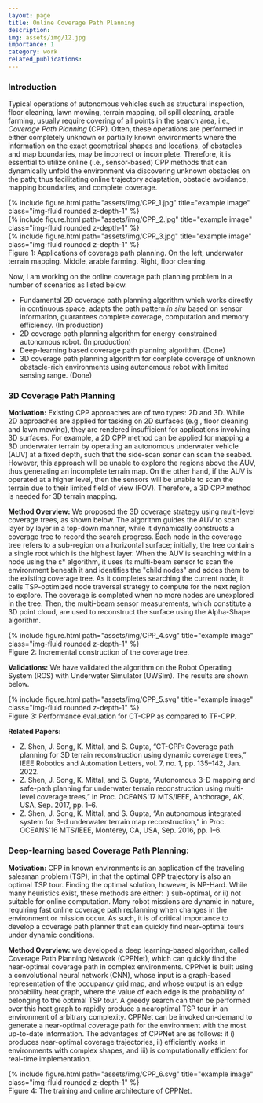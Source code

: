 ```yaml
---
layout: page
title: Online Coverage Path Planning
description:
img: assets/img/12.jpg
importance: 1
category: work
related_publications: 
---
```


### Introduction
Typical operations of autonomous vehicles such as structural inspection, floor cleaning, lawn mowing, terrain mapping, oil spill cleaning, arable farming, usually require covering of all points in the search area, i.e., _Coverage Path Planning_ (CPP). Often, these operations are performed in either completely unknown or partially known environments where the information on the exact geometrical shapes and locations, of obstacles and map boundaries, may be incorrect or incomplete. Therefore, it is essential to utilize online (i.e., sensor-based) CPP methods that can dynamically unfold the environment via discovering unknown obstacles on the path; thus facilitating online trajectory adaptation, obstacle avoidance, mapping boundaries, and complete coverage.

<div class="row">
    <div class="col-sm mt-3 mt-md-0">
        {% include figure.html path="assets/img/CPP_1.jpg" title="example image" class="img-fluid rounded z-depth-1" %}
    </div>
    <div class="col-sm mt-3 mt-md-0">
        {% include figure.html path="assets/img/CPP_2.jpg" title="example image" class="img-fluid rounded z-depth-1" %}
    </div>
    <div class="col-sm mt-3 mt-md-0">
        {% include figure.html path="assets/img/CPP_3.jpg" title="example image" class="img-fluid rounded z-depth-1" %}
    </div>
</div>
<div class="caption">
    Figure 1: Applications of coverage path planning. On the left, underwater terrain mapping. Middle, arable farming. Right, floor cleaning.
</div>

Now, I am working on the online coverage path planning problem in a number of scenarios as listed below.
- Fundamental 2D coverage path planning algorithm which works directly in continuous space, adapts the path pattern _in situ_ based on sensor information, guarantees complete coverage, computation and memory efficiency. (In production)
- 2D coverage path planning algorithm for energy-constrained autonomous robot. (In production)
- Deep-learning based coverage path planning algorithm. (Done)
- 3D coverage path planning algorithm for complete coverage of unknown obstacle-rich environments using autonomous robot with limited sensing range. (Done)

### 3D Coverage Path Planning

**Motivation:** Existing CPP approaches are of two types: 2D and 3D. While 2D approaches are applied for tasking on 2D surfaces (e.g., floor cleaning and lawn mowing), they are rendered insufficient for applications involving 3D surfaces. For example, a 2D CPP method can be applied for mapping a 3D underwater terrain by operating an autonomous underwater vehicle (AUV) at a fixed depth, such that the side-scan sonar can scan the seabed. However, this approach will be unable to explore the regions above the AUV, thus generating an incomplete terrain map. On the other hand, if the AUV is operated at a higher level, then the sensors will be unable to scan the terrain due to their limited field of view (FOV). Therefore, a 3D CPP method is needed for 3D terrain mapping.

**Method Overview:** We proposed the 3D coverage strategy using multi-level coverage trees, as shown below. The algorithm guides the AUV to scan layer by layer in a top-down manner, while it dynamically constructs a coverage tree to record the search progress. Each node in the coverage tree refers to a sub-region on a horizontal surface; initially, the tree contains a single root which is the highest layer. When the AUV is searching within a node using the ε* algorithm, it uses its multi-beam sensor to scan the environment beneath it and identifies the "child nodes" and addes them to the existing coverage tree. As it completes searching the current node, it calls TSP-optimized node traversal strategy to compute for the next region to explore. The coverage is completed when no more nodes are unexplored in the tree. Then, the multi-beam sensor measurements, which constitute a 3D point cloud, are used to reconstruct the surface using the Alpha-Shape algorithm.

<div class="row">
    <div class="col-sm mt-3 mt-md-0">
        {% include figure.html path="assets/img/CPP_4.svg" title="example image" class="img-fluid rounded z-depth-1" %}
    </div>
</div>
<div class="caption">
    Figure 2: Incremental construction of the coverage tree.
</div>

**Validations:** We have validated the algorithm on the Robot Operating System (ROS) with Underwater Simulator (UWSim). The results are shown below.

<div class="row">
    <div class="col-sm mt-3 mt-md-0">
        {% include figure.html path="assets/img/CPP_5.svg" title="example image" class="img-fluid rounded z-depth-1" %}
    </div>
</div>
<div class="caption">
    Figure 3: Performance evaluation for CT-CPP as compared to TF-CPP.
</div>

**Related Papers:**
- Z. Shen, J. Song, K. Mittal, and S. Gupta, “CT-CPP: Coverage path planning for 3D terrain reconstruction using dynamic coverage trees,” IEEE Robotics and Automation Letters, vol. 7, no. 1, pp. 135–142, Jan. 2022.
- Z. Shen, J. Song, K. Mittal, and S. Gupta, “Autonomous 3-D mapping and safe-path planning for underwater terrain reconstruction using multi-level coverage trees,” in Proc. OCEANS'17 MTS/IEEE, Anchorage, AK, USA, Sep. 2017, pp. 1–6.
- Z. Shen, J. Song, K. Mittal, and S. Gupta, “An autonomous integrated system for 3-d underwater terrain map reconstruction,” in Proc. OCEANS'16 MTS/IEEE, Monterey, CA, USA, Sep. 2016, pp. 1–6.

### Deep-learning based Coverage Path Planning:

**Motivation:** CPP in known environments is an application of the traveling salesman problem (TSP), in that the optimal CPP trajectory is also an optimal TSP tour. Finding the optimal solution, however, is NP-Hard. While many heuristics exist, these methods are either: i) sub-optimal, or ii) not suitable for online computation. Many robot missions are dynamic in nature, requiring fast online coverage path replanning when changes in the environment or mission occur. As such, it is of critical importance to develop a coverage path planner that can quickly find near-optimal tours under dynamic conditions.

**Method Overview:** we developed a deep learning-based algorithm, called Coverage Path Planning Network (CPPNet), which can quickly find the near-optimal coverage path in complex environments. CPPNet is built using a convolutional neural network (CNN), whose input is a graph-based representation of the occupancy grid map, and whose output is an edge probability heat graph, where the value of each edge is the probability of belonging to the optimal TSP tour. A greedy search can then be performed over this heat graph to rapidly produce a nearoptimal TSP tour in an environment of arbitrary complexity. CPPNet can be invoked on-demand to generate a near-optimal coverage path for the environment with the most up-to-date information. The advantages of CPPNet are as follows: it i) produces near-optimal coverage trajectories, ii) efficiently works in environments with complex shapes, and iii) is computationally efficient for real-time implementation.

<div class="row">
    <div class="col-sm mt-3 mt-md-0">
        {% include figure.html path="assets/img/CPP_6.svg" title="example image" class="img-fluid rounded z-depth-1" %}
    </div>
</div>
<div class="caption">
    Figure 4: The training and online architecture of CPPNet.
</div>
